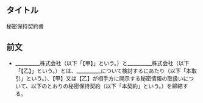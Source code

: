 ## タイトル

秘密保持契約書

## 前文

- __________株式会社（以下「【甲】」という。）と__________株式会社（以下「【乙】」という。）とは、__________について検討するにあたり（以下「本取引」という。）、【甲】又は【乙】が相手方に開示する秘密情報の取扱いについて、以下のとおりの秘密保持契約（以下「本契約」という。）を締結する。
